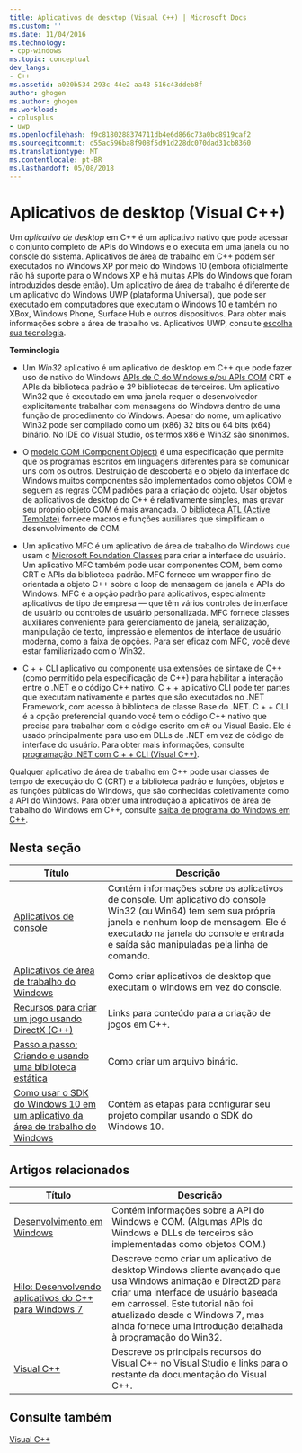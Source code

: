 ```yaml
---
title: Aplicativos de desktop (Visual C++) | Microsoft Docs
ms.custom: ''
ms.date: 11/04/2016
ms.technology:
- cpp-windows
ms.topic: conceptual
dev_langs:
- C++
ms.assetid: a020b534-293c-44e2-aa48-516c43ddeb8f
author: ghogen
ms.author: ghogen
ms.workload:
- cplusplus
- uwp
ms.openlocfilehash: f9c8180288374711db4e6d866c73a0bc8919caf2
ms.sourcegitcommit: d55ac596ba8f908f5d91d228dc070dad31cb8360
ms.translationtype: MT
ms.contentlocale: pt-BR
ms.lasthandoff: 05/08/2018
---
```

# <a name="desktop-applications-visual-c"></a>Aplicativos de desktop (Visual C++)
Um *aplicativo de desktop* em C++ é um aplicativo nativo que pode acessar o conjunto completo de APIs do Windows e o executa em uma janela ou no console do sistema. Aplicativos de área de trabalho em C++ podem ser executados no Windows XP por meio do Windows 10 (embora oficialmente não há suporte para o Windows XP e há muitas APIs do Windows que foram introduzidos desde então).   Um aplicativo de área de trabalho é diferente de um aplicativo do Windows UWP (plataforma Universal), que pode ser executado em computadores que executam o Windows 10 e também no XBox, Windows Phone, Surface Hub e outros dispositivos. Para obter mais informações sobre a área de trabalho vs. Aplicativos UWP, consulte [escolha sua tecnologia](https://msdn.microsoft.com/en-us/library/windows/desktop/dn614993\(v=vs.85\).aspx).  
  
 **Terminologia**  
  
-   Um *Win32* aplicativo é um aplicativo de desktop em C++ que pode fazer uso de nativo do Windows [APIs de C do Windows e/ou APIs COM](https://msdn.microsoft.com/en-us/library/windows/desktop/ff818516\(v=vs.85\).aspx) CRT e APIs da biblioteca padrão e 3º bibliotecas de terceiros. Um aplicativo Win32 que é executado em uma janela requer o desenvolvedor explicitamente trabalhar com mensagens do Windows dentro de uma função de procedimento do Windows. Apesar do nome, um aplicativo Win32 pode ser compilado como um (x86) 32 bits ou 64 bits (x64) binário. No IDE do Visual Studio, os termos x86 e Win32 são sinônimos.  
  
-   O [modelo COM (Component Object)](https://msdn.microsoft.com/en-us/library/windows/desktop/ms694363\(v=vs.85\).aspx) é uma especificação que permite que os programas escritos em linguagens diferentes para se comunicar uns com os outros. Destruição de descoberta e o objeto da interface do Windows muitos componentes são implementados como objetos COM e seguem as regras COM padrões para a criação do objeto.  Usar objetos de aplicativos de desktop do C++ é relativamente simples, mas gravar seu próprio objeto COM é mais avançada. O [biblioteca ATL (Active Template)](../atl/atl-com-desktop-components.md) fornece macros e funções auxiliares que simplificam o desenvolvimento de COM.  
  
-   Um aplicativo MFC é um aplicativo de área de trabalho do Windows que usam o [Microsoft Foundation Classes](../mfc/mfc-desktop-applications.md) para criar a interface do usuário. Um aplicativo MFC também pode usar componentes COM, bem como CRT e APIs da biblioteca padrão. MFC fornece um wrapper fino de orientada a objeto C++ sobre o loop de mensagem de janela e APIs do Windows. MFC é a opção padrão para aplicativos, especialmente aplicativos de tipo de empresa — que têm vários controles de interface de usuário ou controles de usuário personalizada. MFC fornece classes auxiliares conveniente para gerenciamento de janela, serialização, manipulação de texto, impressão e elementos de interface de usuário moderna, como a faixa de opções. Para ser eficaz com MFC, você deve estar familiarizado com o Win32.  
  
-   C + + CLI aplicativo ou componente usa extensões de sintaxe de C++ (como permitido pela especificação de C++) para habilitar a interação entre o .NET e o código C++ nativo.  C + + aplicativo CLI pode ter partes que executam nativamente e partes que são executados no .NET Framework, com acesso à biblioteca de classe Base do .NET. C + + CLI é a opção preferencial quando você tem o código C++ nativo que precisa para trabalhar com o código escrito em c# ou Visual Basic. Ele é usado principalmente para uso em DLLs de .NET em vez de código de interface do usuário. Para obter mais informações, consulte [programação .NET com C + + CLI (Visual C++)](../dotnet/dotnet-programming-with-cpp-cli-visual-cpp.md).  
  
 Qualquer aplicativo de área de trabalho em C++ pode usar classes de tempo de execução do C (CRT) e a biblioteca padrão e funções, objetos e as funções públicas do Windows, que são conhecidas coletivamente como a API do Windows. Para obter uma introdução a aplicativos de área de trabalho do Windows em C++, consulte [saiba de programa do Windows em C++](http://go.microsoft.com/fwlink/p/?LinkId=262281).  
  
## <a name="in-this-section"></a>Nesta seção  
  
|Título|Descrição|  
|-----------|-----------------|  
|[Aplicativos de console](../windows/console-applications-in-visual-cpp.md)|Contém informações sobre os aplicativos de console. Um aplicativo do console Win32 (ou Win64) tem sem sua própria janela e nenhum loop de mensagem. Ele é executado na janela do console e entrada e saída são manipuladas pela linha de comando.|  
|[Aplicativos de área de trabalho do Windows](../windows/windows-desktop-applications-cpp.md)|Como criar aplicativos de desktop que executam o windows em vez do console.|  
|[Recursos para criar um jogo usando DirectX (C++)](../windows/resources-for-creating-a-game-using-directx.md)|Links para conteúdo para a criação de jogos em C++.|  
|[Passo a passo: Criando e usando uma biblioteca estática](../windows/walkthrough-creating-and-using-a-static-library-cpp.md)|Como criar um arquivo binário.|  
|[Como usar o SDK do Windows 10 em um aplicativo da área de trabalho do Windows](../windows/how-to-use-the-windows-10-sdk-in-a-windows-desktop-application.md)|Contém as etapas para configurar seu projeto compilar usando o SDK do Windows 10.|  
  
## <a name="related-articles"></a>Artigos relacionados  
  
|Título|Descrição|  
|-----------|-----------------|  
|[Desenvolvimento em Windows](http://go.microsoft.com/fwlink/p/?LinkId=262282)|Contém informações sobre a API do Windows e COM. (Algumas APIs do Windows e DLLs de terceiros são implementadas como objetos COM.)|  
|[Hilo: Desenvolvendo aplicativos do C++ para Windows 7](http://go.microsoft.com/fwlink/p/?LinkId=262284)|Descreve como criar um aplicativo de desktop Windows cliente avançado que usa Windows animação e Direct2D para criar uma interface de usuário baseada em carrossel.  Este tutorial não foi atualizado desde o Windows 7, mas ainda fornece uma introdução detalhada à programação do Win32.|  
|[Visual C++](../visual-cpp-in-visual-studio.md)|Descreve os principais recursos do Visual C++ no Visual Studio e links para o restante da documentação do Visual C++.|  
  
## <a name="see-also"></a>Consulte também  
 [Visual C++](../visual-cpp-in-visual-studio.md)

